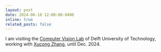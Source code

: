 ```yaml
---
layout: post
date: 2024-06-10 12:00:00-0400
inline: true
related_posts: false
---
```


I am visiting the [Computer Vision Lab](https://www.tudelft.nl/ewi/over-de-faculteit/afdelingen/intelligent-systems/pattern-recognition-bioinformatics/computer-vision-lab/) of Delft University of Technology, working with [Xucong Zhang](https://www.ccmitss.com/zhang), until Dec. 2024.
